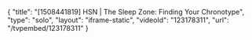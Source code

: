 {
    "title": "[1508441819] HSN | The Sleep Zone: Finding Your Chronotype",
    "type": "solo",
    "layout": "iframe-static",
    "videoId": "123178311",
    "url": "\/tvpembed\/123178311"
}